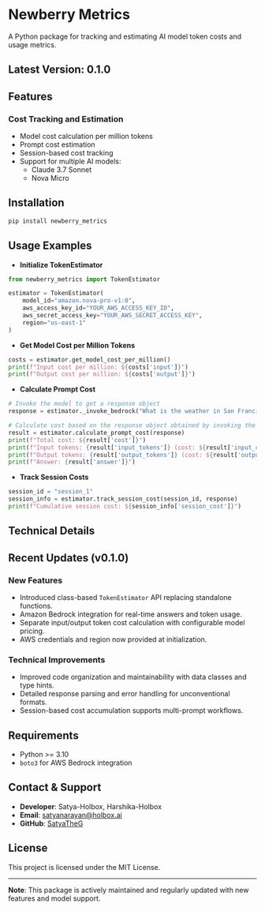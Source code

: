 # Newberry Metrics

A Python package for tracking and estimating AI model token costs and usage metrics.

## Latest Version: 0.1.0

## Features

### Cost Tracking and Estimation
- Model cost calculation per million tokens
- Prompt cost estimation
- Session-based cost tracking
- Support for multiple AI models:
  - Claude 3.7 Sonnet
  - Nova Micro

## Installation

```bash
pip install newberry_metrics
```

## Usage Examples

- **Initialize TokenEstimator**
```python
from newberry_metrics import TokenEstimator

estimator = TokenEstimator(
    model_id="amazon.nova-pro-v1:0",
    aws_access_key_id="YOUR_AWS_ACCESS_KEY_ID",
    aws_secret_access_key="YOUR_AWS_SECRET_ACCESS_KEY",
    region="us-east-1"
)
```

- **Get Model Cost per Million Tokens**
```python
costs = estimator.get_model_cost_per_million()
print(f"Input cost per million: ${costs['input']}")
print(f"Output cost per million: ${costs['output']}")
```

- **Calculate Prompt Cost**
```python
# Invoke the model to get a response object
response = estimator._invoke_bedrock("What is the weather in San Francisco?")

# Calculate cost based on the response object obtained by invoking the bedrock model
result = estimator.calculate_prompt_cost(response)
print(f"Total cost: ${result['cost']}")
print(f"Input tokens: {result['input_tokens']} (cost: ${result['input_cost']})")
print(f"Output tokens: {result['output_tokens']} (cost: ${result['output_cost']})")
print(f"Answer: {result['answer']}")
```

- **Track Session Costs**
```python
session_id = "session_1"
session_info = estimator.track_session_cost(session_id, response)
print(f"Cumulative session cost: ${session_info['session_cost']}")
```

## Technical Details


## Recent Updates (v0.1.0)

### New Features
- Introduced class-based `TokenEstimator` API replacing standalone functions.
- Amazon Bedrock integration for real-time answers and token usage.
- Separate input/output token cost calculation with configurable model pricing.
- AWS credentials and region now provided at initialization.

### Technical Improvements
- Improved code organization and maintainability with data classes and type hints.
- Detailed response parsing and error handling for unconventional formats.
- Session-based cost accumulation supports multi-prompt workflows.

## Requirements
- Python >= 3.10
- `boto3` for AWS Bedrock integration

## Contact & Support
- **Developer**: Satya-Holbox, Harshika-Holbox
- **Email**: satyanarayan@holbox.ai
- **GitHub**: [SatyaTheG](https://github.com/SatyaTheG)

## License
This project is licensed under the MIT License.

---

**Note**: This package is actively maintained and regularly updated with new features and model support.
